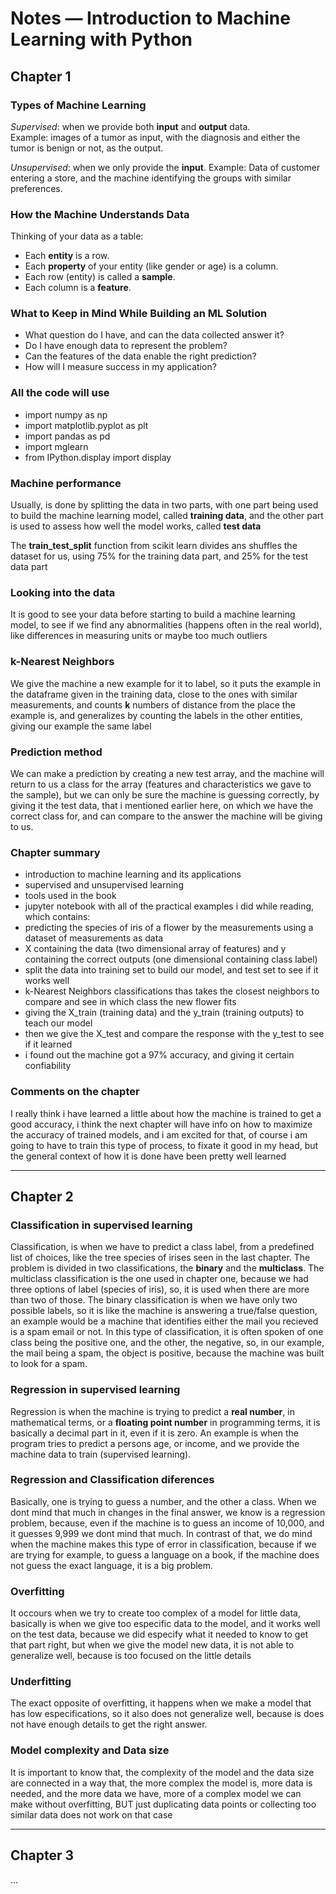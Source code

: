 # Notes — Introduction to Machine Learning with Python

## Chapter 1

### Types of Machine Learning
*Supervised*: when we provide both **input** and **output** data.  
Example: images of a tumor as input, with the diagnosis and either the tumor is benign or not, as the output.

*Unsupervised*: when we only provide the **input**.
Example: Data of customer entering a store, and the machine identifying the groups with similar preferences.

### How the Machine Understands Data
Thinking of your data as a table:  
- Each **entity** is a row.  
- Each **property** of your entity (like gender or age) is a column.  
- Each row (entity) is called a **sample**.  
- Each column is a **feature**.


### What to Keep in Mind While Building an ML Solution
- What question do I have, and can the data collected answer it?  
- Do I have enough data to represent the problem?  
- Can the features of the data enable the right prediction?  
- How will I measure success in my application?

### All the code will use
- import numpy as np
- import matplotlib.pyplot as plt
- import pandas as pd
- import mglearn
- from IPython.display import display

### Machine performance
Usually, is done by splitting the data in two parts, with one part being
used to build the machine learning model, called **training data**, and 
the other part is used to assess how well the model works, called **test data**

The **train_test_split** function from scikit learn divides ans shuffles the
dataset for us, using 75% for the training data part, and 25% for the test data part

### Looking into the data
It is good to see your data before starting to build a machine learning model, to see
if we find any abnormalities (happens often in the real world), like differences in 
measuring units or maybe too much outliers

### k-Nearest Neighbors
We give the machine a new example for it to label, so it puts the example in the dataframe
given in the training data, close to the ones with similar measurements, and counts **k**
numbers of distance from the place the example is, and generalizes by counting the labels in
the other entities, giving our example the same label

### Prediction method
We can make a prediction by creating a new test array, and the machine will return to us a class
for the array (features and characteristics we gave to the sample), but we can only be sure the machine
is guessing correctly, by giving it the test data, that i mentioned earlier here, on which we have the correct
class for, and can compare to the answer the machine will be giving to us.


### Chapter summary
- introduction to machine learning and its applications
- supervised and unsupervised learning
- tools used in the book 
- jupyter notebook with all of the practical examples i did while reading, which contains:
- predicting the species of iris of a flower by the measurements using a dataset of measurements as data
- X containing the data (two dimensional array of features) and y containing the correct outputs (one dimensional containing class label)
- split the data into training set to build our model, and test set to see if it works well
- k-Nearest Neighbors classifications thas takes the closest neighbors to compare and see in which class the new flower fits
- giving the X_train (training data) and the y_train (training outputs) to teach our model
- then we give the X_test and compare the response with the y_test to see if it learned
- i found out the machine got a 97% accuracy, and giving it certain confiability

### Comments on the chapter
I really think i have learned a little about how the machine is trained to get a good accuracy, i think the next chapter will have
info on how to maximize the accuracy of trained models, and i am excited for that, of course i am going to have to train this type of
process, to fixate it good in my head, but the general context of how it is done have been pretty well learned

---

## Chapter 2

### Classification in supervised learning
Classification, is when we have to predict a class label, from a predefined list of
choices, like the tree species of irises seen in the last chapter. The problem is divided in two classifications, the **binary** and the **multiclass**.
The multiclass classification is the one used in chapter one, because we had three options of label (species of iris), so, it is used when there 
are more than two of those.
The binary classification is when we have only two possible labels, so it is like the machine is answering a true/false question, an example would be
a machine that identifies either the mail you recieved is a spam email or not. In this type of classification, it is often spoken of one class being 
the positive one, and the other, the negative, so, in our example, the mail being a spam, the object is positive, because the machine was built to look 
for a spam.

### Regression in supervised learning
Regression is when the machine is trying to predict a **real number**, in mathematical terms, or a **floating point number** in programming terms, it is 
basically a decimal part in it, even if it is zero. An example is when the program tries to predict a persons age, or income, and we provide the machine 
data to train (supervised learning). 

### Regression and Classification diferences
Basically, one is trying to guess a number, and the other a class. When we dont mind that much in changes in the final answer, we know is a regression problem,
because, even if the machine is to guess an income of 10,000, and it guesses 9,999 we dont mind that much. In contrast of that, we do mind when the machine 
makes this type of error in classification, because if we are trying for example, to guess a language on a book, if the machine does not guess the exact language,
it is a big problem.

### Overfitting
It occours when we try to create too complex of a model for little data, basically is when we give too especific data to the model, and it works well on the test
data, because we did especify what it needed to know to get that part right, but when we give the model new data, it is not able to generalize well, because is too
focused on the little details

### Underfitting 
The exact opposite of overfitting, it happens when we make a model that has low especifications, so it also does not generalize well, because is does not have enough details to get the right answer.

### Model complexity and Data size
It is important to know that, the complexity of the model and the data size are connected in a way that, the more complex the model is, more data is needed,
and the more data we have, more of a complex model we can make without overfitting, BUT just duplicating data points or collecting too similar data does not
work on that case



---

## Chapter 3

...

